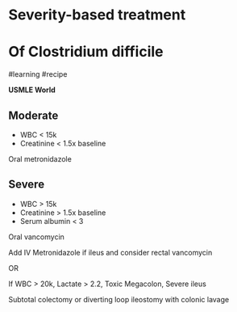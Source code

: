 # Severity-based treatment
# Of Clostridium difficile
#learning
#recipe

**USMLE World**
## Moderate
* WBC < 15k
* Creatinine < 1.5x baseline

Oral metronidazole

## Severe
* WBC > 15k
* Creatinine > 1.5x baseline
* Serum albumin < 3

Oral vancomycin

Add IV Metronidazole if ileus and consider rectal vancomycin

OR

If WBC > 20k, Lactate > 2.2, Toxic Megacolon, Severe ileus

Subtotal colectomy or diverting loop ileostomy with colonic lavage